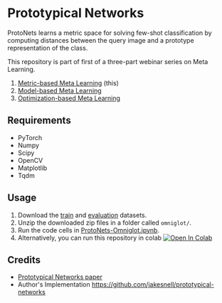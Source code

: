# Prototypical Networks

ProtoNets learns a metric space for solving few-shot classification by computing distances between the query image and a prototype representation of the class.

This repository is part of first of a three-part webinar series on Meta Learning.
1. [Metric-based Meta Learning](https://www.meetup.com/Disrupt-4-0/events/271470964/) (this)
2. [Model-based Meta Learning](https://www.meetup.com/Disrupt-4-0/events/271778989/)
3. [Optimization-based Meta Learning](https://www.meetup.com/Disrupt-4-0/events/271778940/)

## Requirements

* PyTorch
* Numpy
* Scipy
* OpenCV
* Matplotlib
* Tqdm

## Usage

1. Download the [train](https://github.com/brendenlake/omniglot/blob/master/python/images_background.zip) and [evaluation](https://github.com/brendenlake/omniglot/blob/master/python/images_evaluation.zip) datasets.
2. Unzip the downloaded zip files in a folder called `omniglot/`.
3. Run the code cells in [ProtoNets-Omniglot.ipynb](ProtoNets-Omniglot.ipynb).
4. Alternatively, you can run this repository in colab <a href="https://colab.research.google.com/drive/1We4qwJBBA8BwLuOIQZKLLU4MzskWDHUH?usp=sharing" target="_parent"><img src="https://colab.research.google.com/assets/colab-badge.svg" alt="Open In Colab"/></a>

## Credits

* [Prototypical Networks paper](http://papers.nips.cc/paper/6996-prototypical-networks-for-few-shot-learning.pdf)
* Author's Implementation https://github.com/jakesnell/prototypical-networks
